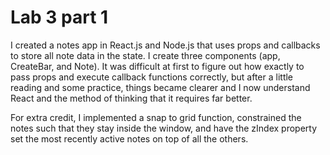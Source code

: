 # Lab 3 part 1

I created a notes app in React.js and Node.js that uses props and callbacks to
store all note data in the state. I create three components (app, CreateBar, and
Note). It was difficult at first to figure out how exactly to pass props and
execute callback functions correctly, but after a little reading and some
practice, things became clearer and I now understand React and the method of
thinking that it requires far better.

For extra credit, I implemented a snap to grid function, constrained the notes
such that they stay inside the window, and have the zIndex property set the most
recently active notes on top of all the others.
